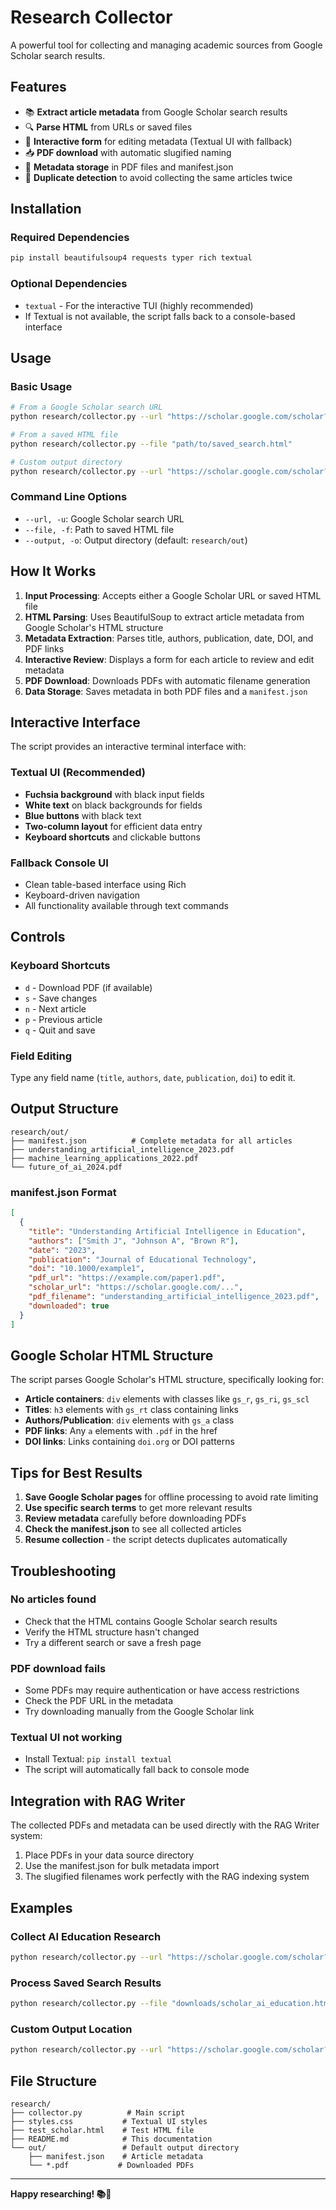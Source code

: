 # Research Collector

A powerful tool for collecting and managing academic sources from Google Scholar search results.

## Features

- 📚 **Extract article metadata** from Google Scholar search results
- 🔍 **Parse HTML** from URLs or saved files
- 📝 **Interactive form** for editing metadata (Textual UI with fallback)
- 📥 **PDF download** with automatic slugified naming
- 💾 **Metadata storage** in PDF files and manifest.json
- 🎯 **Duplicate detection** to avoid collecting the same articles twice

## Installation

### Required Dependencies

```bash
pip install beautifulsoup4 requests typer rich textual
```

### Optional Dependencies

- `textual` - For the interactive TUI (highly recommended)
- If Textual is not available, the script falls back to a console-based interface

## Usage

### Basic Usage

```bash
# From a Google Scholar search URL
python research/collector.py --url "https://scholar.google.com/scholar?q=artificial+intelligence+education"

# From a saved HTML file
python research/collector.py --file "path/to/saved_search.html"

# Custom output directory
python research/collector.py --url "https://scholar.google.com/scholar?q=..." --output "my_research"
```

### Command Line Options

- `--url, -u`: Google Scholar search URL
- `--file, -f`: Path to saved HTML file
- `--output, -o`: Output directory (default: `research/out`)

## How It Works

1. **Input Processing**: Accepts either a Google Scholar URL or saved HTML file
2. **HTML Parsing**: Uses BeautifulSoup to extract article metadata from Google Scholar's HTML structure
3. **Metadata Extraction**: Parses title, authors, publication, date, DOI, and PDF links
4. **Interactive Review**: Displays a form for each article to review and edit metadata
5. **PDF Download**: Downloads PDFs with automatic filename generation
6. **Data Storage**: Saves metadata in both PDF files and a `manifest.json`

## Interactive Interface

The script provides an interactive terminal interface with:

### Textual UI (Recommended)
- **Fuchsia background** with black input fields
- **White text** on black backgrounds for fields
- **Blue buttons** with black text
- **Two-column layout** for efficient data entry
- **Keyboard shortcuts** and clickable buttons

### Fallback Console UI
- Clean table-based interface using Rich
- Keyboard-driven navigation
- All functionality available through text commands

## Controls

### Keyboard Shortcuts
- `d` - Download PDF (if available)
- `s` - Save changes
- `n` - Next article
- `p` - Previous article
- `q` - Quit and save

### Field Editing
Type any field name (`title`, `authors`, `date`, `publication`, `doi`) to edit it.

## Output Structure

```
research/out/
├── manifest.json          # Complete metadata for all articles
├── understanding_artificial_intelligence_2023.pdf
├── machine_learning_applications_2022.pdf
└── future_of_ai_2024.pdf
```

### manifest.json Format

```json
[
  {
    "title": "Understanding Artificial Intelligence in Education",
    "authors": ["Smith J", "Johnson A", "Brown R"],
    "date": "2023",
    "publication": "Journal of Educational Technology",
    "doi": "10.1000/example1",
    "pdf_url": "https://example.com/paper1.pdf",
    "scholar_url": "https://scholar.google.com/...",
    "pdf_filename": "understanding_artificial_intelligence_2023.pdf",
    "downloaded": true
  }
]
```

## Google Scholar HTML Structure

The script parses Google Scholar's HTML structure, specifically looking for:

- **Article containers**: `div` elements with classes like `gs_r`, `gs_ri`, `gs_scl`
- **Titles**: `h3` elements with `gs_rt` class containing links
- **Authors/Publication**: `div` elements with `gs_a` class
- **PDF links**: Any `a` elements with `.pdf` in the href
- **DOI links**: Links containing `doi.org` or DOI patterns

## Tips for Best Results

1. **Save Google Scholar pages** for offline processing to avoid rate limiting
2. **Use specific search terms** to get more relevant results
3. **Review metadata** carefully before downloading PDFs
4. **Check the manifest.json** to see all collected articles
5. **Resume collection** - the script detects duplicates automatically

## Troubleshooting

### No articles found
- Check that the HTML contains Google Scholar search results
- Verify the HTML structure hasn't changed
- Try a different search or save a fresh page

### PDF download fails
- Some PDFs may require authentication or have access restrictions
- Check the PDF URL in the metadata
- Try downloading manually from the Google Scholar link

### Textual UI not working
- Install Textual: `pip install textual`
- The script will automatically fall back to console mode

## Integration with RAG Writer

The collected PDFs and metadata can be used directly with the RAG Writer system:

1. Place PDFs in your data source directory
2. Use the manifest.json for bulk metadata import
3. The slugified filenames work perfectly with the RAG indexing system

## Examples

### Collect AI Education Research
```bash
python research/collector.py --url "https://scholar.google.com/scholar?q=artificial+intelligence+education+2020-2024"
```

### Process Saved Search Results
```bash
python research/collector.py --file "downloads/scholar_ai_education.html"
```

### Custom Output Location
```bash
python research/collector.py --url "https://scholar.google.com/scholar?q=machine+learning" --output "research/ai_papers"
```

## File Structure

```
research/
├── collector.py          # Main script
├── styles.css           # Textual UI styles
├── test_scholar.html    # Test HTML file
├── README.md            # This documentation
└── out/                 # Default output directory
    ├── manifest.json    # Article metadata
    └── *.pdf           # Downloaded PDFs
```

---

**Happy researching! 📚🔬**